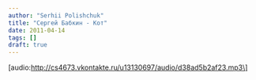 ```yaml
---
author: "Serhii Polishchuk"
title: "Сергей Бабкин - Кот"
date: 2011-04-14
tags: []
draft: true
---
```

<!--more-->
\[audio:http://cs4673.vkontakte.ru/u13130697/audio/d38ad5b2af23.mp3\]
